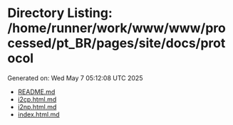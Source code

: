 # Directory Listing: /home/runner/work/www/www/processed/pt_BR/pages/site/docs/protocol
Generated on: Wed May  7 05:12:08 UTC 2025

- [README.md](README.md)
- [i2cp.html.md](i2cp.html.md)
- [i2np.html.md](i2np.html.md)
- [index.html.md](index.html.md)
